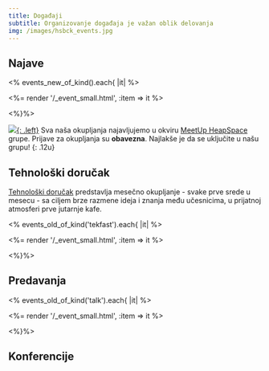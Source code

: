 ```yaml
---
title: Događaji
subtitle: Organizovanje događaja je važan oblik delovanja
img: /images/hsbck_events.jpg
---
```


## Najave

<% events_new_of_kind().each{ |it| %>

<%= render '/_event_small.html', :item => it %>

<%}%>

<div class="row" markdown="1">

[![](/images/meetup_logo.png){: .left}](http://www.meetup.com/HeapSpace/) Sva naša okupljanja najavljujemo u okviru
[MeetUp HeapSpace](http://www.meetup.com/HeapSpace/) grupe. Prijave za
okupljanja su **obavezna**. Najlakše je da se uključite u
našu grupu!
{: .12u}

</div>

## Tehnološki doručak

[Tehnološki doručak](techdorucak) predstavlja mesečno okupljanje - svake prve srede u mesecu -
sa ciljem brze razmene ideja i znanja među učesnicima, u prijatnoj atmosferi prve
jutarnje kafe.

<% events_old_of_kind('tekfast').each{ |it| %>

<%= render '/_event_small.html', :item => it %>

<%}%>


## Predavanja

<% events_old_of_kind('talk').each{ |it| %>

<%= render '/_event_small.html', :item => it %>

<%}%>


## Konferencije

